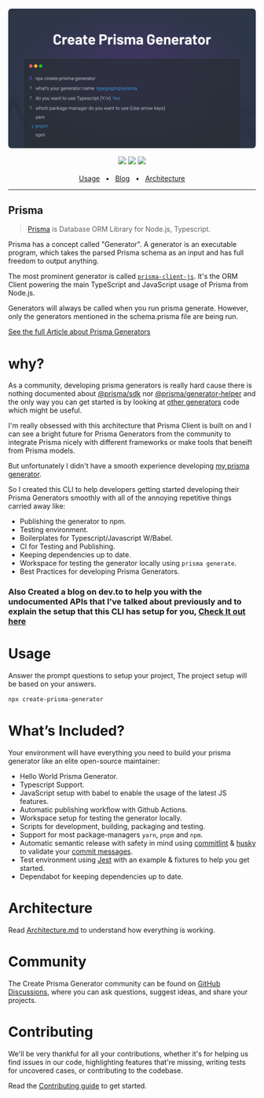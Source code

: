 ![Banner Image](https://github.com/YassinEldeeb/create-prisma-generator/blob/main/images/cool-banner.png)

<div align="center">
  <a href="https://www.npmjs.com/package/create-prisma-generator"><img src="https://img.shields.io/npm/v/create-prisma-generator.svg?style=flat" /></a>
  <a href="https://github.com/YassinEldeeb/create-prisma-generator/blob/main/CONTRIBUTING.md"><img src="https://img.shields.io/badge/PRs-welcome-brightgreen.svg" /></a>
  <a href="https://github.com/YassinEldeeb/create-prisma-generator/blob/main/LICENSE"><img src="https://img.shields.io/badge/license-MIT-blue" /></a>
  <br />
  <br />
  <a href="https://github.com/YassinEldeeb/create-prisma-generator#Usage">Usage</a>
  <span>&nbsp;&nbsp;•&nbsp;&nbsp;</span>
  <a href="https://dev.to/yassineldeeb">Blog</a>
  <span>&nbsp;&nbsp;•&nbsp;&nbsp;</span>
  <a href="https://github.com/YassinEldeeb/create-prisma-generator/blob/main/ARCHITECTURE.md">Architecture</a>
  <br />
  <hr />
</div>

## Prisma

> [Prisma](https://www.prisma.io/) is Database ORM Library for Node.js, Typescript.

Prisma has a concept called "Generator". A generator is an executable program, which takes the parsed Prisma schema as an input and has full freedom to output anything.

The most prominent generator is called [`prisma-client-js`](https://github.com/prisma/prisma/tree/main/packages/client). It's the ORM Client powering the main TypeScript and JavaScript usage of Prisma from Node.js.

Generators will always be called when you run prisma generate. However, only the generators mentioned in the schema.prisma file are being run.

[See the full Article about Prisma Generators](https://prismaio.notion.site/Prisma-Generators-a2cdf262207a4e9dbcd0e362dfac8dc0)

# why?
As a community, developing prisma generators is really hard cause there is nothing documented about [@prisma/sdk](https://www.npmjs.com/package/@prisma/sdk) nor [@prisma/generator-helper](https://www.google.com/url?sa=t&rct=j&q=&esrc=s&source=web&cd=&ved=2ahUKEwj07PXhlYD1AhUHkhQKHQ9WAMgQFnoECAgQAQ&url=https%3A%2F%2Fwww.npmjs.com%2Fpackage%2F%40prisma%2Fgenerator-helper&usg=AOvVaw3JS07ZjHOiV5HmyvNRxTUs) and the only way you can get started is by looking at [other generators](https://www.prisma.io/docs/concepts/components/prisma-schema/generators#community-generators) code which might be useful.

I'm really obsessed with this architecture that Prisma Client is built on and I can see a bright future for Prisma Generators from the community to integrate Prisma nicely with different frameworks or make tools that beneift from Prisma models.

But unfortunately I didn't have a smooth experience developing [my prisma generator](https://github.com/YassinEldeeb/prisma-tgql-types-gen).

So I created this CLI to help developers getting started developing their Prisma Generators smoothly with all of the annoying repetitive things carried away like:
- Publishing the generator to npm.
- Testing environment.
- Boilerplates for Typescript/Javascript W/Babel.
- CI for Testing and Publishing.
- Keeping dependencies up to date.
- Workspace for testing the generator locally using `prisma generate`.
- Best Practices for developing Prisma Generators.

### Also Created a blog on dev.to to help you with the undocumented APIs that I've talked about previously and to explain the setup that this CLI has setup for you, [Check It out here](https://dev.to/yassineldeeb/create-prisma-generator-2mdg)

# Usage

Answer the prompt questions to setup your project, The project setup will be based on your answers.

```sh
npx create-prisma-generator
```

# What’s Included?

Your environment will have everything you need to build your prisma generator like an elite open-source maintainer:
- Hello World Prisma Generator.
- Typescript Support.
- JavaScript setup with babel to enable the usage of the latest JS features.
- Automatic publishing workflow with Github Actions.
- Workspace setup for testing the generator locally.
- Scripts for development, building, packaging and testing.
- Support for most package-managers `yarn`, `pnpm` and `npm`.
- Automatic semantic release with safety in mind using [commitlint](https://github.com/conventional-changelog/commitlint) & [husky](https://github.com/typicode/husky) to validate your [commit messages](https://github.com/angular/angular/blob/master/CONTRIBUTING.md#-commit-message-format).
- Test environment using [Jest](https://github.com/facebook/jest) with an example & fixtures to help you get started.
- Dependabot for keeping dependencies up to date.

# Architecture
Read [Architecture.md](https://github.com/YassinEldeeb/create-prisma-generator/blob/main/ARCHITECTURE.md) to understand how everything is working.

# Community
The Create Prisma Generator community can be found on [GitHub Discussions](https://github.com/YassinEldeeb/create-prisma-generator/discussions), where you can ask questions, suggest ideas, and share your projects.

# Contributing
We'll be very thankful for all your contributions, whether it's for helping us find issues in our code, highlighting features that're missing, writing tests for uncovered cases, or contributing to the codebase.

Read the [Contributing guide](https://github.com/YassinEldeeb/create-prisma-generator/blob/main/CONTRIBUTING.md) to get started.
